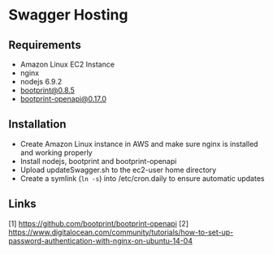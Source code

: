# Swagger Hosting
## Requirements
* Amazon Linux EC2 Instance
* nginx
* nodejs 6.9.2
* bootprint@0.8.5
* bootprint-openapi@0.17.0

## Installation
* Create Amazon Linux instance in AWS and make sure nginx is installed and working properly
* Install nodejs, bootprint and bootprint-openapi
* Upload updateSwagger.sh to the ec2-user home directory
* Create a symlink (` ln -s `) into /etc/cron.daily to ensure automatic updates



## Links
[1] https://github.com/bootprint/bootprint-openapi
[2] https://www.digitalocean.com/community/tutorials/how-to-set-up-password-authentication-with-nginx-on-ubuntu-14-04
